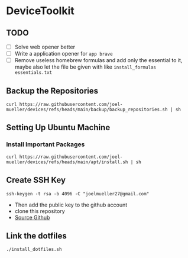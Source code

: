 # DeviceToolkit

## TODO

- [ ] Solve web opener better
- [ ] Write a application opener for `app brave`
- [ ] Remove useless homebrew formulas and add only the essential to it, maybe also let the file be given with like `install_formulas essentials.txt`

## Backup the Repositories

```shell
curl https://raw.githubusercontent.com/joel-mueller/devices/refs/heads/main/backup/backup_repositories.sh | sh
```

## Setting Up Ubuntu Machine

### Install Important Packages

```shell
curl https://raw.githubusercontent.com/joel-mueller/devices/refs/heads/main/apt/install.sh | sh
```

## Create SSH Key

```shell
ssh-keygen -t rsa -b 4096 -C "joelmueller27@gmail.com"
```

- Then add the public key to the github account
- clone this repository
- [Source Github](https://docs.github.com/en/authentication/connecting-to-github-with-ssh/generating-a-new-ssh-key-and-adding-it-to-the-ssh-agent?platform=linux)

## Link the dotfiles

```shell
./install_dotfiles.sh
```
